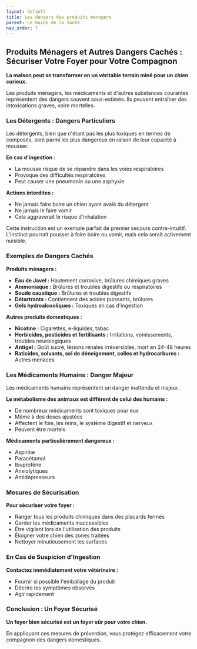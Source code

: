 ```yaml
---
layout: default
title: Les dangers des produits ménagers
parent: Le Guide de la Santé
nav_order: 7
---
```


## **Produits Ménagers et Autres Dangers Cachés : Sécuriser Votre Foyer pour Votre Compagnon**

**La maison peut se transformer en un véritable terrain miné pour un chien curieux.**

Les produits ménagers, les médicaments et d'autres substances courantes représentent des dangers souvent sous-estimés. Ils peuvent entraîner des intoxications graves, voire mortelles.

### **Les Détergents : Dangers Particuliers**

Les détergents, bien que n'étant pas les plus toxiques en termes de composés, sont parmi les plus dangereux en raison de leur capacité à mousser.

**En cas d'ingestion :**
- La mousse risque de se répandre dans les voies respiratoires
- Provoque des difficultés respiratoires
- Peut causer une pneumonie ou une asphyxie

**Actions interdites :**
- Ne jamais faire boire un chien ayant avalé du détergent
- Ne jamais le faire vomir
- Cela aggraverait le risque d'inhalation

Cette instruction est un exemple parfait de premier secours contre-intuitif. L'instinct pourrait pousser à faire boire ou vomir, mais cela serait activement nuisible.

### **Exemples de Dangers Cachés**

**Produits ménagers :**
- **Eau de Javel :** Hautement corrosive, brûlures chimiques graves
- **Ammoniaque :** Brûlures et troubles digestifs ou respiratoires
- **Soude caustique :** Brûlures et troubles digestifs
- **Détartrants :** Contiennent des acides puissants, brûlures
- **Gels hydroalcooliques :** Toxiques en cas d'ingestion

**Autres produits domestiques :**
- **Nicotine :** Cigarettes, e-liquides, tabac
- **Herbicides, pesticides et fertilisants :** Irritations, vomissements, troubles neurologiques
- **Antigel :** Goût sucré, lésions rénales irréversibles, mort en 24-48 heures
- **Raticides, solvants, sel de déneigement, colles et hydrocarbures :** Autres menaces

### **Les Médicaments Humains : Danger Majeur**

Les médicaments humains représentent un danger inattendu et majeur.

**Le métabolisme des animaux est différent de celui des humains :**
- De nombreux médicaments sont toxiques pour eux
- Même à des doses ajustées
- Affectent le foie, les reins, le système digestif et nerveux
- Peuvent être mortels

**Médicaments particulièrement dangereux :**
- Aspirine
- Paracétamol
- Ibuprofène
- Anxiolytiques
- Antidépresseurs

### **Mesures de Sécurisation**

**Pour sécuriser votre foyer :**
- Ranger tous les produits chimiques dans des placards fermés
- Garder les médicaments inaccessibles
- Être vigilant lors de l'utilisation des produits
- Éloigner votre chien des zones traitées
- Nettoyer minutieusement les surfaces

### **En Cas de Suspicion d'Ingestion**

**Contactez immédiatement votre vétérinaire :**
- Fournir si possible l'emballage du produit
- Décrire les symptômes observés
- Agir rapidement

### **Conclusion : Un Foyer Sécurisé**

**Un foyer bien sécurisé est un foyer sûr pour votre chien.**

En appliquant ces mesures de prévention, vous protégez efficacement votre compagnon des dangers domestiques. 